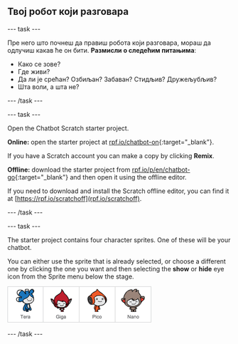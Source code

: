 ## Твој робот који разговара

\--- task \---

Пре него што почнеш да правиш робота који разговара, мораш да одлучиш какав ће он бити. **Размисли о следећим питањима**:

+ Како се зове?
+ Где живи?
+ Да ли је срећан? Озбиљан? Забаван? Стидљив? Дружељубљив?
+ Шта воли, а шта не?

\--- /task \---

\--- task \---

Open the Chatbot Scratch starter project.

**Online:** open the starter project at [rpf.io/chatbot-on](http://rpf.io/chatbot-on){:target="_blank"}.

If you have a Scratch account you can make a copy by clicking **Remix**.

**Offline:** download the starter project from [rpf.io/p/en/chatbot-go](http://rpf.io/p/en/chatbot-go){:target="_blank"} and then open it using the offline editor.

If you need to download and install the Scratch offline editor, you can find it at [https://rpf.io/scratchoff](rpf.io/scratchoff).

\--- /task \---

\--- task \---

The starter project contains four character sprites. One of these will be your chatbot.

You can either use the sprite that is already selected, or choose a different one by clicking the one you want and then selecting the **show** or **hide** eye icon from the Sprite menu below the stage.

![Choose a character](images/chatbot-characters.png)

\--- /task \---